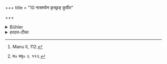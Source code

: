 +++
title = "10 नासमयेन कृच्छ्रङ् कुर्वीत"

+++

<details><summary>Bühler</summary>

10. Without a vow of obedience (a pupil) shall not study (nor a teacher teach) a difficult (new book) with the exception of (the texts called) Triḥsrāvaṇa and Tr.ihsahavacana. [^6] 


[^6]:  Manu II, 112.
</details>

<details><summary>हरदत्त-टीका</summary>

## सूत्रम्
नाऽसमयेन कृच्छं कुर्वीत त्रिःश्रावणं त्रिस्सहवचनमिति परिहाप्य ॥१०॥  
### टिप्पनी
समयः शुश्रूषा, तेन विना कृच्छ्रं दुःखं दुरवधारणं अपूर्वं ग्रन्थं न कुर्वीत । क्रियासामान्यवचनः करोतिरध्ययनेऽध्यापने च वर्तते । समयेन विना शिष्योऽपि कृच्छ्रं ग्रन्थं नाऽधीयीत । आवार्योऽपि नाध्यापयेत् । तथा च मनुः—  
[^४] धर्मार्थौ यत्र न स्यातां शुश्रूषा वापि तद्विधा ।  
न तत्र विद्या वप्तव्या शुभं बीजमिवोषरे' ॥ इति ।   किमविशेषेण ? नेत्याह-त्रिःश्रावणमात्रे त्रिस्सहवचनमिति परिहाप्य वर्जयित्वा । त्रिःश्रावणमात्रे त्रिस्सहवचनमात्रे चान्यतरापेक्षया क्रियमाणे
शुश्रूषा नाऽपेक्ष्या । ततोऽधिके सर्वत्रापेक्ष्यति ॥१०॥  

[^४]: म० स्मृ० २. ११२.
</details>
